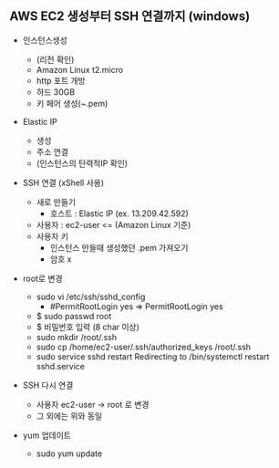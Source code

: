 ## AWS EC2 생성부터 SSH 연결까지 (windows)

- 인스턴스생성
    + (리전 확인)
    + Amazon Linux t2.micro
    + http 포트 개방
    + 하드 30GB
    + 키 페어 생성(~.pem)

- Elastic IP
    + 생성
    + 주소 연결
    + (인스턴스의 탄력적IP 확인)

- SSH 연결 (xShell 사용)
    + 새로 만들기
        * 호스트 : Elastic IP (ex. 13.209.42.592)
    + 사용자 : ec2-user <= (Amazon Linux 기준)
    + 사용자 키
        * 인스턴스 만들때 생성했던 .pem 가져오기
        * 암호 x

- root로 변경
    + sudo vi /etc/ssh/sshd_config
        * #PermitRootLogin yes => PermitRootLogin yes
    + $ sudo passwd root
    + $ 비밀번호 입력 (8 char 이상)
    + sudo mkdir /root/.ssh
    + sudo cp /home/ec2-user/.ssh/authorized_keys /root/.ssh
    + sudo service sshd restart Redirecting to /bin/systemctl restart sshd.service

- SSH 다시 연결
    + 사용자 ec2-user -> root 로 변경
    + 그 외에는 위와 동일

- yum 업데이트
    + sudo yum update

